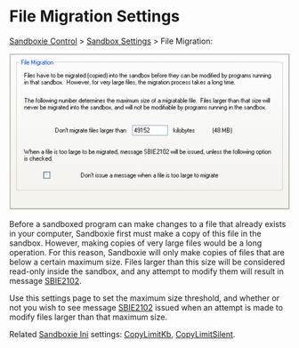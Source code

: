 # File Migration Settings

[Sandboxie Control](SandboxieControl.md) > [Sandbox Settings](SandboxSettings.md) > File Migration:

![](Media/FileMigrationSettings.png)

Before a sandboxed program can make changes to a file that already exists in your computer, Sandboxie first must make a copy of this file in the sandbox. However, making copies of very large files would be a long operation. For this reason, Sandboxie will only make copies of files that are below a certain maximum size. Files larger than this size will be considered read-only inside the sandbox, and any attempt to modify them will result in message [SBIE2102](SBIE2102.md).

Use this settings page to set the maximum size threshold, and whether or not you wish to see message [SBIE2102](SBIE2102.md) issued when an attempt is made to modify files larger than that maximum size.

Related [Sandboxie Ini](SandboxieIni.md) settings: [CopyLimitKb](CopyLimitKb.md), [CopyLimitSilent](CopyLimitSilent.md).
